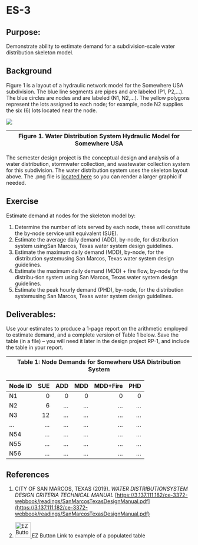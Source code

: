 # ES-3

## Purpose:
Demonstrate ability to estimate demand for a subdivision-scale water distribution skeleton model.

## Background
Figure 1 is a layout of a hydraulic network model for the Somewhere USA subdivision. The blue line segments are pipes and are labeled (P1, P2,...).  The blue circles are nodes and are labeled (N1, N2,...).  The yellow polygons represent the lots assigned to each node; for example, node N2 supplies the six (6) lots located near the node.

![](SomewhereUSANetworkMap.png)

|Figure 1.  Water Distribution System Hydraulic Model for Somewhere USA|
|---|

The semester design project is the conceptual design and analysis of a water distribution, stormwater collection, and wastewater collection system for this subdivision. The water distribution system uses the skeleton layout above. The .png file is [located here](https://3.137.111.182/ce-3372-webbook/exercise3/SomewhereUSANetworkMap.png) so you can render a larger graphic if needed.

## Exercise
Estimate demand at nodes for the skeleton model by:

1. Determine the number of lots served by each node, these will constitute the by-node service unit equivalent (SUE).
2. Estimate the average daily demand (ADD), by-node, for distribution system usingSan Marcos, Texas water system design guidelines.
3. Estimate the maximum daily demand (MDD), by-node, for the distribution systemusing San Marcos, Texas water system design guidelines.
4. Estimate the maximum daily demand (MDD) + fire flow, by-node for the distribu-tion system using San Marcos, Texas water system design guidelines.
5. Estimate  the  peak  hourly  demand  (PHD),  by-node,  for  the  distribution  systemusing San Marcos, Texas water system design guidelines.

## Deliverables:

Use your estimates to produce a 1-page report on the arithmetic employed to estimate demand, and a complete version of Table 1 below.  Save the table (in a file) – you will need it later in the design project RP-1, and include the table in your report.

||Table 1:  Node Demands for Somewhere USA Distribution System||
|:---|---|---:|

|Node ID|SUE    |ADD     |MDD     |MDD+Fire |PHD    |
|:------|------:|------:|------:|------:|------:|
|N1  |   0|   0|   0|   0|   0|
|N2  |   6|$\dots$|$\dots$|$\dots$|$\dots$|
|N3  |  12|$\dots$|$\dots$|$\dots$|$\dots$|
|$\dots$|$\dots$|$\dots$|$\dots$|$\dots$|$\dots$|
|N54 |$\dots$|$\dots$|$\dots$|$\dots$|$\dots$|
|N55 |$\dots$|$\dots$|$\dots$|$\dots$|$\dots$|
|N56 |$\dots$|$\dots$|$\dots$|$\dots$|$\dots$|

## References

1. CITY OF SAN MARCOS, TEXAS (2019). *WATER DISTRIBUTIONSYSTEM DESIGN CRITERIA TECHNICAL MANUAL* [https://3.137.111.182/ce-3372-webbook/readings/SanMarcosTexasDesignManual.pdf](https://3.137.111.182/ce-3372-webbook/readings/SanMarcosTexasDesignManual.pdf)

2. <p> <a href="https://3.137.111.182/ce-3372-webbook/exercise3/ES-3-demand.xlsx.pdf"> <img src="https://3.137.111.182/ce-3372-webbook/exercise3/easy-button.png" alt="EZ Button Link to ES-2 sample demand table" style="width:42px;height:42px;"> </a> EZ Button Link to example of a populated table </p>


```python

```
